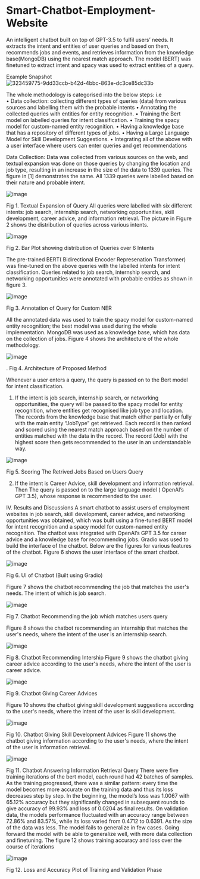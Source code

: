 # Smart-Chatbot-Employment-Website
 An intelligent chatbot built on top of GPT-3.5 to fulfil users’ needs. It extracts the intent and entities of user queries and
 based on them, recommends jobs and events, and retrieves information from the knowledge base(MongoDB) using the nearest match
 approach. The model (BERT) was finetuned to extract intent and spacy was used to extract entities of a query.

 Example Snapshot
 ![323459775-9dd33ccb-b42d-4bbc-863e-dc3ce85dc33b](https://github.com/Kushal1306/Smart-Chatbot-Employment-Website/assets/95643826/b57d30d9-3fa3-46ea-9b58-0f79b46bce93)

 
The whole methodology is categorised into the below steps: i.e
<br>
•	Data collection: collecting different types of queries (data) from various sources and labelling them with the probable intents
•	Annotating the collected queries with entities for entity recognition.
•	Training the Bert model on labelled queries for intent classification.
•	Training the spacy model for custom-named entity recognition.
•	Having a knowledge base that has a repository of different types of jobs.
•	Having a Large Language Model for Skill Development Suggestions.
•	Integrating all of the above with a user interface where users can enter queries and get recommendations

Data Collection:
Data was collected from various sources on the web, and textual expansion was done on those queries by changing the location and job type, resulting in an increase in the size of the data to 1339 queries. The figure in [1] demonstrates the same. All 1339 queries were labelled based on their nature and probable intent.

![image](https://github.com/Kushal1306/Smart-Chatbot-Employment-Website/assets/95643826/50b9ad5d-9c26-4dd5-a11a-c5d95adf1809)

Fig 1. Textual Expansion of Query
All queries were labelled with six different intents: job search, internship search, networking opportunities, skill development, career advice, and information retrieval. The picture in Figure 2 shows the distribution of queries across various intents.


 ![image](https://github.com/Kushal1306/Smart-Chatbot-Employment-Website/assets/95643826/7d835421-4e60-4a33-a655-ff52f950421b)

Fig 2.  Bar Plot showing distribution of Queries over 6 Intents

The pre-trained BERT( Bidirectional Encoder Represenation Transformer) was fine-tuned on the above queries with the labelled intents for intent classification. Queries related to job search, internship search, and networking opportunities were annotated with probable entities as shown in figure 3.

 ![image](https://github.com/Kushal1306/Smart-Chatbot-Employment-Website/assets/95643826/7ed4cfbf-bb45-4842-86ed-effbfadfd5fa)

Fig 3. Annotation of Query for Custom NER

All the annotated data was used to train the spacy model for custom-named entity recognition; the best model was used during the whole implementation. MongoDB was used as a knowledge base, which has data on the collection of jobs. Figure 4 shows the architecture of the whole methodology.
 
 
 ![image](https://github.com/Kushal1306/Smart-Chatbot-Employment-Website/assets/95643826/48401907-34b5-4a07-91ed-113d2c95e384)

. Fig 4. Architecture of  Proposed Method

Whenever a user enters a query, the query is passed on to the Bert model for intent classification.
1.	If the intent is job search, internship search, or networking opportunities, the query will be passed to the spacy model for entity recognition, where entities get recognised like job type and location. The records from the knowledge base that match either partially or fully with the main entity “JobType” get retrieved.
Each record is then ranked and scored using the nearest match approach based on the number of entities matched with the data in the record. The record (Job) with the highest score then gets recommended  to the user in an understandable way.

![image](https://github.com/Kushal1306/Smart-Chatbot-Employment-Website/assets/95643826/d0525d4e-9aba-4d1f-b12c-be994c2120e9)

Fig 5. Scoring The Retrived Jobs Based on Users Query

2.	If the intent is Career Advice, skill development and information retrieval. Then The query is passed on to the large language model ( OpenAI’s GPT 3.5), whose response is recommended to the user.

IV. Results and Discussions
A smart chatbot to assist users of employment websites in job search, skill development, career advice, and networking opportunities was obtained, which was built using a fine-tuned BERT model for intent recognition and a spacy model for custom-named entity recognition. The chatbot was integrated with OpenAI’s GPT 3.5 for career advice and a knowledge base for recommending jobs. Gradio was used to build the interface of the chatbot.
Below are the figures for various features of the chatbot.
Figure 6 shows the user interface of the smart chatbot.

![image](https://github.com/Kushal1306/Smart-Chatbot-Employment-Website/assets/95643826/254f1467-3d9b-45c8-8449-db97e0dfc6fa)

Fig 6. UI of Chatbot (Built using Gradio)

Figure 7 shows the chatbot recommending the job that matches the user's needs. The intent of which is job search.

![image](https://github.com/Kushal1306/Smart-Chatbot-Employment-Website/assets/95643826/9dd33ccb-b42d-4bbc-863e-dc3ce85dc33b)

Fig 7. Chatbot Recommending the job which matches users query

Figure 8 shows the chatbot recommending an internship that matches the user's needs, where the intent of the user is an internship search.

 ![image](https://github.com/Kushal1306/Smart-Chatbot-Employment-Website/assets/95643826/cab049d3-a2c1-4699-9792-a31ab34f0edf)

Fig 8. Chatbot Recommending Intership 
Figure 9 shows the chatbot giving career advice according to the user's needs, where the intent of the user is career advice.

 ![image](https://github.com/Kushal1306/Smart-Chatbot-Employment-Website/assets/95643826/2874f0ac-7aeb-43d3-a8af-e24119cc8ccd)

Fig 9. Chatbot Giving Career Advices


Figure 10 shows the chatbot giving skill development suggestions according to the user's needs, where the intent of the user is skill development.

![image](https://github.com/Kushal1306/Smart-Chatbot-Employment-Website/assets/95643826/5ae2f465-5419-4783-8ee8-4e2712d639b9)

Fig 10. Chatbot Giving Skill Development Advices
Figure 11 shows the chatbot giving information according to the user's needs, where the intent of the user is information retrieval.

![image](https://github.com/Kushal1306/Smart-Chatbot-Employment-Website/assets/95643826/239648f7-8dbd-4c1b-9f3d-cf6b3f29e213)

Fig 11. Chatbot Answering Information Retrieval Query
There were five training iterations of the  bert model, each round had 42 batches of samples. As the training progressed, there was a similar pattern: every time the model becomes more accurate on the training data and thus its loss decreases step by step. In the beginning, the model’s loss was 1.0067 with 65.12% accuracy but they significantly changed in subsequent rounds to give accuracy of 99.93% and loss of 0.0204 as final results. On validation data, the models performance fluctuated with an accuracy range between 72.86% and 83.57%, while its loss varied from 0.4712 to 0.6391. As the size of the data was less. The model fails to generalize in few cases. Going forward the model with be able to generalize well, with more data collection and finetuning. The figure 12 shows training accuracy and loss over the course of iterations

![image](https://github.com/Kushal1306/Smart-Chatbot-Employment-Website/assets/95643826/f96b5ee1-4b77-4169-a1ee-40bced55e9cb)

Fig 12. Loss and Accuracy Plot of Training and Validation Phase

